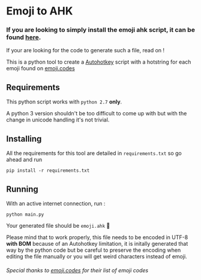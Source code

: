 # Emoji to AHK

### If  you are looking to simply install the emoji ahk script, it can be found [here](https://github.com/alexmick/emoji-to-ahk/releases).

If your are looking for the code to generate such a file, read on !

This is a python tool to create a [Autohotkey](https://autohotkey.com)
script with a hotstring for each emoji found on [emoji.codes](http://emoji.codes/family)

## Requirements

This python script works with `python 2.7` **only**.

A python 3 version shouldn't be too difficult to come up with but with the change in unicode handling it's not trivial.

## Installing

All the requirements for this tool are detailed in `requirements.txt` so go ahead and run
```
pip install -r requirements.txt
```

## Running

With an active internet connection, run :
```
python main.py
```

Your generated file should be `emoji.ahk` :tada:

Please mind that to work properly, this file needs to be encoded in UTF-8 **with BOM**
because of an Autohotkey limitation, it is initally generated that way by the python code but be careful
to preserve the encoding when editing the file manually or you will get weird characters
instead of emoji.

###### Special thanks to [emoji.codes](http://emoji.codes/family) for their list of emoji codes
